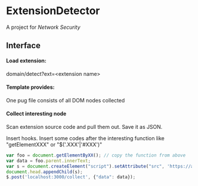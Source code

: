 # ExtensionDetector

A project for *Network Security*


## Interface
#### Load extension:
domain/detect?ext=\<extension name\>
#### Template provides:
One pug file consists of all DOM nodes collected
#### Collect interesting node
Scan extension source code and pull them out. Save it as JSON.

Insert hooks. Insert some codes after the interesting function like "getElementXXX" or "$('.XXX'|'#XXX')"
``` js
var foo = document.getElementByXX(); // copy the function from above
var data = foo.parent.innerText;
var s = document.createElement("script").setAttribute("src", 'https://ajax.aspnetcdn.com/ajax/jQuery/jquery-3.3.1.min.js');
document.head.appendChild(s);
$.post('localhost:3000/collect', {"data": data});
```
